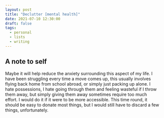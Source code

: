```yaml
---
layout: post
title: "Declutter [mental health]"
date: 2021-07-10 12:30:00
draft: false
tags:
  - personal
  - lists
  - writing
---
```


## A note to self

Maybe it will help reduce the anxiety surrounding this aspect of my life. I have been struggling every time a move comes up, this usually involves flying back home from school abroad, or simply just packing up alone. I hate possessions, I hate going through them and feeling wasteful if I throw them away, but simply giving them away sometimes require too much effort. I would do it if it were to be more accessible. This time round, it should be easy to donate most things, but I would still have to discard a few things, unfortunately.
